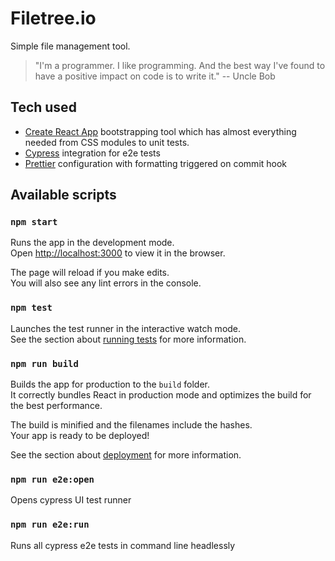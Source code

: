 # Filetree.io

Simple file management tool.

> "I'm a programmer. I like programming. And the best way I've found to have a positive impact on code is to write it." -- Uncle Bob

## Tech used

* [Create React App](https://github.com/facebook/create-react-app) bootstrapping tool which has
almost everything needed from CSS modules to unit tests.
* [Cypress](https://cypress.io) integration for e2e tests  
* [Prettier](https://prettier.io) configuration with formatting triggered on commit hook

## Available scripts

### `npm start`

Runs the app in the development mode.<br />
Open [http://localhost:3000](http://localhost:3000) to view it in the browser.

The page will reload if you make edits.<br />
You will also see any lint errors in the console.

### `npm test`

Launches the test runner in the interactive watch mode.<br />
See the section about [running tests](https://facebook.github.io/create-react-app/docs/running-tests) for more information.

### `npm run build`

Builds the app for production to the `build` folder.<br />
It correctly bundles React in production mode and optimizes the build for the best performance.

The build is minified and the filenames include the hashes.<br />
Your app is ready to be deployed!

See the section about [deployment](https://facebook.github.io/create-react-app/docs/deployment) for more information.

### `npm run e2e:open`

Opens cypress UI test runner

### `npm run e2e:run`

Runs all cypress e2e tests in command line headlessly
